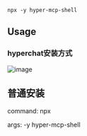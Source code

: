 ```
npx -y hyper-mcp-shell
```

## Usage

### hyperchat安装方式

![image](https://github.com/user-attachments/assets/c40feb2c-48cf-4965-b743-7ccd12f6b207)


## 普通安装
command:  npx

args:  -y hyper-mcp-shell
